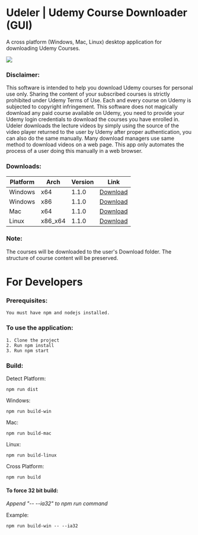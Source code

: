 # Udeler | Udemy Course Downloader (GUI)
A cross platform (Windows, Mac, Linux) desktop application for downloading Udemy Courses.

![](https://i.imgur.com/nnvTY5e.gif)

### Disclaimer: 
This software is intended to help you download Udemy courses for personal use only. Sharing the content of your subscribed courses is strictly prohibited under Udemy Terms of Use. Each and every course on Udemy is subjected to copyright infringement. 
This software does not magically download any paid course available on Udemy, you need to provide your Udemy login credentials to download the courses you have enrolled in. Udeler downloads the lecture videos by simply using the source of the video player returned to the user by Udemy after proper authentication, you can also do the same manually. Many download managers use same method to download videos on a web page. This app only automates the process of a user doing this manually in a web browser. 

### Downloads:

| Platform | Arch | Version | Link|
| --- | --- | --- | --- |
| Windows | x64 | 1.1.0 | [Download](https://github.com/FaisalUmair/udemy-downloader-gui/releases/download/v1.1.0/Udeler-Setup-1.1.0-windows-x64.exe)|
| Windows | x86 | 1.1.0 | [Download](https://github.com/FaisalUmair/udemy-downloader-gui/releases/download/v1.1.0/Udeler-Setup-1.1.0-windows-x86.exe)|
| Mac | x64 | 1.1.0 | [Download](https://github.com/FaisalUmair/udemy-downloader-gui/releases/download/v1.1.0/Udeler-1.1.0-mac.zip)|
| Linux | x86_x64 | 1.1.0 | [Download](https://github.com/FaisalUmair/udemy-downloader-gui/releases/download/v1.1.0/Udeler-1.1.0-linux-x86_x64.AppImage)|

### Note: 
The courses will be downloaded to the user's Download folder. The structure of course content will be preserved.

# For Developers

### Prerequisites:
```
You must have npm and nodejs installed.
```
### To use the application:
``` 
1. Clone the project
2. Run npm install 
3. Run npm start
```
### Build:
Detect Platform:
``` 
npm run dist
``` 
Windows:
``` 
npm run build-win
``` 
Mac:
``` 
npm run build-mac
``` 
Linux:
``` 
npm run build-linux
``` 
Cross Platform:
``` 
npm run build
``` 
#### To force 32 bit build:
*Append "-- --ia32" to npm run command*

Example:
``` 
npm run build-win -- --ia32
```
